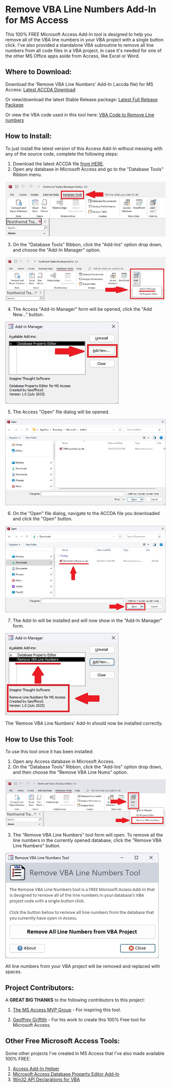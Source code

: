 # Remove VBA Line Numbers Add-In for MS Access
This 100% FREE Microsoft Access Add-In tool is designed to help you remove all of the VBA line numbers in your VBA project with a single button click.  I've also provided a standalone VBA subroutine to remove all line numbers from all code files in a VBA project, in case it's needed for one of the other MS Office apps aside from Access, like Excel or Word.  


## Where to Download:
Download the 'Remove VBA Line Numbers' Add-In (.accda file) for MS Access: [Latest ACCDA Download](https://github.com/Access-Abraxas/Remove-VBA-Line-Numbers-Addin/raw/refs/heads/main/RemVbaLineNums.accda)

Or view/download the latest Stable Release package: [Latest Full Release Package](https://github.com/Access-Abraxas/Remove-VBA-Line-Numbers-Addin/releases)

Or view the VBA code used in this tool here: [VBA Code to Remove Line numbers](https://github.com/Access-Abraxas/Remove-VBA-Line-Numbers-Addin/blob/main/RemoveVbaLineNumbers.vba)


## How to Install:
To just install the latest version of this Access Add-In without messing with any of the source code, complete the following steps:

1. Download the latest ACCDA file [from HERE](https://github.com/Access-Abraxas/Remove-VBA-Line-Numbers-Addin/raw/refs/heads/main/RemVbaLineNums.accda).
2. Open any database in Microsoft Access and go to the "Database Tools" Ribbon menu. 

![Screenshot of the Microsoft Access Database Tools Ribbon Menu](https://github.com/Access-Abraxas/Remove-VBA-Line-Numbers-Addin/blob/main/Screenshots/Microsoft_Access_Database_Tools_Ribbon_menu.jpg)

3. On the "Database Tools" Ribbon, click the "Add-Ins" option drop down, and choose the "Add-In Manager" option.  

![Microsoft Access Add-Ins Manager Menu](https://github.com/Access-Abraxas/Remove-VBA-Line-Numbers-Addin/blob/main/Screenshots/Microsoft_Access_Add-Ins_menu.jpg)

4. The Access "Add-In Manager" form will be opened, click the "Add New..." button.

![Microsoft Access Add-In Manager Add New Button](https://github.com/Access-Abraxas/Remove-VBA-Line-Numbers-Addin/blob/main/Screenshots/Microsoft_Access_Add-In_Manager_form.jpg)

5. The Access "Open" file dialog will be opened. 

![Microsoft Access Open Add-In ACCDA file dialog](https://github.com/Access-Abraxas/Remove-VBA-Line-Numbers-Addin/blob/main/Screenshots/Microsoft_Access_Open_Add-In_ACCDA_file.jpg)

6. On the "Open" file dialog, navigate to the ACCDA file you downloaded and click the "Open" button.  

![Open RemVbaLineNums.accda Add-In File in Microsoft Access](https://github.com/Access-Abraxas/Remove-VBA-Line-Numbers-Addin/blob/main/Screenshots/Microsoft_Access_Open_RemVbaLineNums_accda_file.jpg)

7. The Add-In will be installed and will now show in the "Add-In Manager" form.

![Microsoft Access Add-In Manager with new Add-In](https://github.com/Access-Abraxas/Remove-VBA-Line-Numbers-Addin/blob/main/Screenshots/Microsoft_Access_Add-In_Manager_with_New_Add-In.jpg)

The 'Remove VBA Line Numbers' Add-In should now be installed correctly.


## How to Use this Tool:

To use this tool once it has been installed:

1. Open any Access database in Microsoft Access.
2. On the "Database Tools" Ribbon, click the "Add-Ins" option drop down, and then choose the "Remove VBA Line Nums" option.  

![Remove VBA Line Nums on Microsoft Access Add-Ins menu](https://github.com/Access-Abraxas/Remove-VBA-Line-Numbers-Addin/blob/main/Screenshots/Microsoft_Access_Add-Ins_Remove_VBA_Line_Nums_menu.jpg)

3. The "Remove VBA Line Numbers" tool form will open. To remove all the line numbers in the currently opened database, click the "Remove VBA Line Numbers" button.  

![Remove VBA Line Numbers Add-In for Microsoft Access](https://github.com/Access-Abraxas/Remove-VBA-Line-Numbers-Addin/blob/main/Screenshots/Remove_VBA_Line_Numbers_Add-In_for_MS_Access.jpg)

All line numbers from your VBA project will be removed and replaced with spaces.


## Project Contributors:
A **GREAT BIG THANKS** to the following contributors to this project:

1. [The MS Access MVP Group]() - For inspiring this tool.

2. [Geoffrey Griffith](https://geoffreygriffith.com) - For his work to create this 100% Free tool for Microsoft Access.


## Other Free Microsoft Access Tools:
Some other projects I've created in MS Access that I've also made available 100% FREE:

1. [Access Add-In Helper](https://github.com/Access-Abraxas/Access-Add-In-Helper)
2. [Microsoft Access Database Property Editor Add-In](https://github.com/Access-Abraxas/Access-Database-Property-Editor-Addin)
3. [Win32 API Declarations for VBA](https://github.com/Access-Abraxas/Win32-API-Declarations-for-VBA) 

